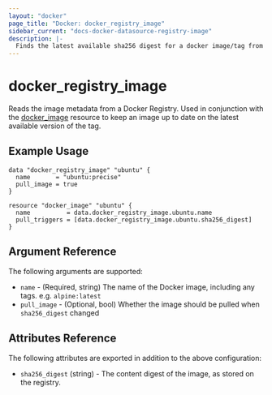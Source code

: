 ```yaml
---
layout: "docker"
page_title: "Docker: docker_registry_image"
sidebar_current: "docs-docker-datasource-registry-image"
description: |-
  Finds the latest available sha256 digest for a docker image/tag from a registry.
---
```


# docker\_registry\_image

Reads the image metadata from a Docker Registry. Used in conjunction with the
[docker\_image](/docs/providers/docker/r/image.html) resource to keep an image up
to date on the latest available version of the tag.

## Example Usage

```hcl
data "docker_registry_image" "ubuntu" {
  name       = "ubuntu:precise"
  pull_image = true
}

resource "docker_image" "ubuntu" {
  name          = data.docker_registry_image.ubuntu.name
  pull_triggers = [data.docker_registry_image.ubuntu.sha256_digest]
}
```

## Argument Reference

The following arguments are supported:

* `name` - (Required, string) The name of the Docker image, including any tags. e.g. `alpine:latest`
* `pull_image` - (Optional, bool) Whether the image should be pulled when `sha256_digest` changed

## Attributes Reference

The following attributes are exported in addition to the above configuration:

* `sha256_digest` (string) - The content digest of the image, as stored on the registry.

